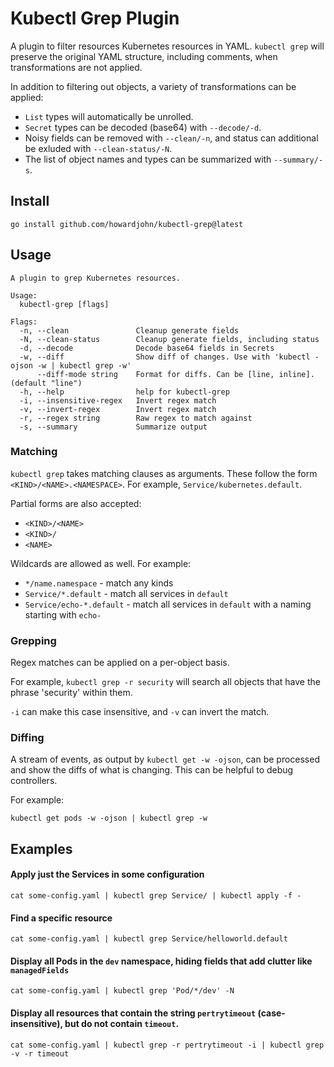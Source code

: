 # Kubectl Grep Plugin

A plugin to filter resources Kubernetes resources in YAML.
`kubectl grep` will preserve the original YAML structure, including comments, when transformations are not applied.

In addition to filtering out objects, a variety of transformations can be applied:
* `List` types will automatically be unrolled.
* `Secret` types can be decoded (base64) with `--decode/-d`.
* Noisy fields can be removed with `--clean/-n`, and status can additional be exluded with `--clean-status/-N`.
* The list of object names and types can be summarized with `--summary/-s`.

## Install

`go install github.com/howardjohn/kubectl-grep@latest`

## Usage

```shell
A plugin to grep Kubernetes resources.

Usage:
  kubectl-grep [flags]

Flags:
  -n, --clean               Cleanup generate fields
  -N, --clean-status        Cleanup generate fields, including status
  -d, --decode              Decode base64 fields in Secrets
  -w, --diff                Show diff of changes. Use with 'kubectl -ojson -w | kubectl grep -w'
      --diff-mode string    Format for diffs. Can be [line, inline]. (default "line")
  -h, --help                help for kubectl-grep
  -i, --insensitive-regex   Invert regex match
  -v, --invert-regex        Invert regex match
  -r, --regex string        Raw regex to match against
  -s, --summary             Summarize output
```

### Matching

`kubectl grep` takes matching clauses as arguments.
These follow the form `<KIND>/<NAME>.<NAMESPACE>`.
For example, `Service/kubernetes.default`.

Partial forms are also accepted:
* `<KIND>/<NAME>`
* `<KIND>/`
* `<NAME>`

Wildcards are allowed as well. For example:
* `*/name.namespace` - match any kinds
* `Service/*.default` - match all services in `default`
* `Service/echo-*.default` - match all services in `default` with a naming starting with `echo-`

### Grepping

Regex matches can be applied on a per-object basis.

For example, `kubectl grep -r security` will search all objects that have the phrase 'security' within them.

`-i` can make this case insensitive, and `-v` can invert the match.

### Diffing

A stream of events, as output by `kubectl get -w -ojson`, can be processed and show the diffs of what is changing.
This can be helpful to debug controllers.

For example:

```shell
kubectl get pods -w -ojson | kubectl grep -w
```

## Examples

#### Apply just the Services in some configuration

```shell
cat some-config.yaml | kubectl grep Service/ | kubectl apply -f -
```

#### Find a specific resource

```shell
cat some-config.yaml | kubectl grep Service/helloworld.default
```

#### Display all Pods in the `dev` namespace, hiding fields that add clutter like `managedFields`

```shell
cat some-config.yaml | kubectl grep 'Pod/*/dev' -N
```
#### Display all resources that contain the string `pertrytimeout` (case-insensitive), but do not contain `timeout`.

```shell
cat some-config.yaml | kubectl grep -r pertrytimeout -i | kubectl grep -v -r timeout
```
